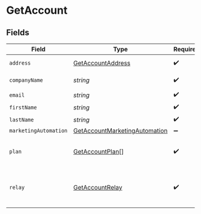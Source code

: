 # GetAccount


## Fields

| Field                                                                                 | Type                                                                                  | Required                                                                              | Description                                                                           | Example                                                                               |
| ------------------------------------------------------------------------------------- | ------------------------------------------------------------------------------------- | ------------------------------------------------------------------------------------- | ------------------------------------------------------------------------------------- | ------------------------------------------------------------------------------------- |
| `address`                                                                             | [GetAccountAddress](../../models/shared/getaccountaddress.md)                         | :heavy_check_mark:                                                                    | Address informations                                                                  |                                                                                       |
| `companyName`                                                                         | *string*                                                                              | :heavy_check_mark:                                                                    | Name of the company                                                                   | MyCompany                                                                             |
| `email`                                                                               | *string*                                                                              | :heavy_check_mark:                                                                    | Login Email                                                                           | john.smith@example.com                                                                |
| `firstName`                                                                           | *string*                                                                              | :heavy_check_mark:                                                                    | First Name                                                                            | John                                                                                  |
| `lastName`                                                                            | *string*                                                                              | :heavy_check_mark:                                                                    | Last Name                                                                             | Smith                                                                                 |
| `marketingAutomation`                                                                 | [GetAccountMarketingAutomation](../../models/shared/getaccountmarketingautomation.md) | :heavy_minus_sign:                                                                    | N/A                                                                                   |                                                                                       |
| `plan`                                                                                | [GetAccountPlan](../../models/shared/getaccountplan.md)[]                             | :heavy_check_mark:                                                                    | Information about your plans and credits                                              |                                                                                       |
| `relay`                                                                               | [GetAccountRelay](../../models/shared/getaccountrelay.md)                             | :heavy_check_mark:                                                                    | Information about your transactional email account                                    |                                                                                       |